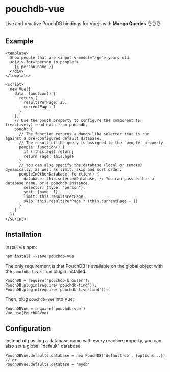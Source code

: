 # pouchdb-vue

Live and reactive PouchDB bindings for Vuejs with **Mango Queries** 👌👌👌

## Example

    <template>
      Show people that are <input v-model="age"> years old.
      <div v-for="person in people">
        {{ person.name }}
      </div>
    </template>
    
    <script>
      new Vue({
        data: function() {
          return {
            resultsPerPage: 25,
            currentPage: 1
          }
        },
        // Use the pouch property to configure the component to (reactively) read data from pouchdb.
        pouch: {
          // The function returns a Mango-like selector that is run against a pre-configured default database.
          // The result of the query is assigned to the `people` property.
          people: function() {
            if (!this.age) return;
            return {age: this.age}
          }
          // You can also specify the database (local or remote) dynamically, as well as limit, skip and sort order:
          peopleInOtherDatabase: function() {
            database: this.selectedDatabase, // You can pass either a database name, or a pouchdb instance.
            selector: {type: "person"},
            sort: {name: 1},
            limit: this.resultsPerPage,
            skip: this.resultsPerPage * (this.currentPage - 1)
          }
        }
      })
    </script>

## Installation

Install via npm:

    npm install --save pouchdb-vue

The only requirement is that PouchDB is available on the global object with the `pouchdb-live-find` plugin installed:

    PouchDB = require('pouchdb-browser');
    PouchDB.plugin(require('pouchdb-find'));
    PouchDB.plugin(require('pouchdb-live-find'));
    
Then, plug `pouchdb-vue` into Vue:

    PouchDBVue = require(`pouchdb-vue`)
    Vue.use(PouchDBVue)

## Configuration

Instead of passing a database name with every reactive property, you can also set a global "default" database:

    PouchDBVue.defaults.database = new PouchDB('default-db', {options...})
    // or
    PouchDBVue.defaults.database = 'mydb'
